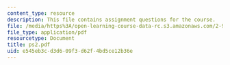 ```yaml
---
content_type: resource
description: This file contains assignment questions for the course.
file: /media/https%3A/open-learning-course-data-rc.s3.amazonaws.com/2-993j-introduction-to-numerical-analysis-for-engineering-13-002j-spring-2005/e545eb3cd3d609f3d62f4bd5ce12b36e_ps2.pdf
file_type: application/pdf
resourcetype: Document
title: ps2.pdf
uid: e545eb3c-d3d6-09f3-d62f-4bd5ce12b36e
---
```

